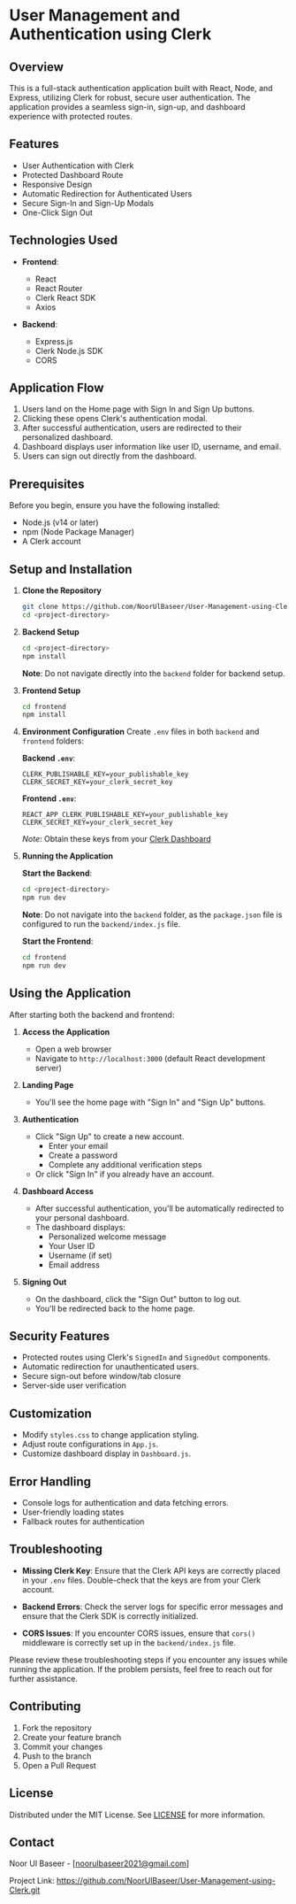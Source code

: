 # User Management and Authentication using Clerk 

## Overview

This is a full-stack authentication application built with React, Node, and Express, utilizing Clerk for robust, secure user authentication. The application provides a seamless sign-in, sign-up, and dashboard experience with protected routes.

## Features

- User Authentication with Clerk
- Protected Dashboard Route
- Responsive Design
- Automatic Redirection for Authenticated Users
- Secure Sign-In and Sign-Up Modals
- One-Click Sign Out

## Technologies Used

- **Frontend**: 
  - React
  - React Router
  - Clerk React SDK
  - Axios

- **Backend**:
  - Express.js
  - Clerk Node.js SDK
  - CORS

## Application Flow

1. Users land on the Home page with Sign In and Sign Up buttons.
2. Clicking these opens Clerk's authentication modal.
3. After successful authentication, users are redirected to their personalized dashboard.
4. Dashboard displays user information like user ID, username, and email.
5. Users can sign out directly from the dashboard.

## Prerequisites

Before you begin, ensure you have the following installed:
- Node.js (v14 or later)
- npm (Node Package Manager)
- A Clerk account

## Setup and Installation

1. **Clone the Repository**
   ```bash
   git clone https://github.com/NoorUlBaseer/User-Management-using-Clerk.git
   cd <project-directory>
   ```

2. **Backend Setup**
   ```bash
   cd <project-directory>
   npm install
   ```
   **Note**: Do not navigate directly into the `backend` folder for backend setup.

3. **Frontend Setup**
   ```bash
   cd frontend
   npm install
   ```

4. **Environment Configuration**
   Create `.env` files in both `backend` and `frontend` folders:

   **Backend `.env`**:
   ```
   CLERK_PUBLISHABLE_KEY=your_publishable_key
   CLERK_SECRET_KEY=your_clerk_secret_key
   ```

   **Frontend `.env`**:
   ```
   REACT_APP_CLERK_PUBLISHABLE_KEY=your_publishable_key
   CLERK_SECRET_KEY=your_clerk_secret_key
   ```

   *Note*: Obtain these keys from your [Clerk Dashboard](https://dashboard.clerk.dev/)

5. **Running the Application**

   **Start the Backend**:
   ```bash
   cd <project-directory>
   npm run dev
   ```
   **Note**: Do not navigate into the `backend` folder, as the `package.json` file is configured to run the `backend/index.js` file.

   **Start the Frontend**:
   ```bash
   cd frontend
   npm run dev
   ```

## Using the Application

After starting both the backend and frontend:

1. **Access the Application**
   - Open a web browser
   - Navigate to `http://localhost:3000` (default React development server)

2. **Landing Page**
   - You'll see the home page with "Sign In" and "Sign Up" buttons.

3. **Authentication**
   - Click "Sign Up" to create a new account.
     - Enter your email
     - Create a password
     - Complete any additional verification steps
   - Or click "Sign In" if you already have an account.

4. **Dashboard Access**
   - After successful authentication, you'll be automatically redirected to your personal dashboard.
   - The dashboard displays:
     - Personalized welcome message
     - Your User ID
     - Username (if set)
     - Email address

5. **Signing Out**
   - On the dashboard, click the "Sign Out" button to log out.
   - You'll be redirected back to the home page.

## Security Features

- Protected routes using Clerk's `SignedIn` and `SignedOut` components.
- Automatic redirection for unauthenticated users.
- Secure sign-out before window/tab closure
- Server-side user verification

## Customization

- Modify `styles.css` to change application styling.
- Adjust route configurations in `App.js`.
- Customize dashboard display in `Dashboard.js`.

## Error Handling

- Console logs for authentication and data fetching errors.
- User-friendly loading states
- Fallback routes for authentication

## Troubleshooting

- **Missing Clerk Key**: Ensure that the Clerk API keys are correctly placed in your `.env` files. Double-check that the keys are from your Clerk account.

- **Backend Errors**: Check the server logs for specific error messages and ensure that the Clerk SDK is correctly initialized.

- **CORS Issues**: If you encounter CORS issues, ensure that `cors()` middleware is correctly set up in the `backend/index.js` file.

Please review these troubleshooting steps if you encounter any issues while running the application. If the problem persists, feel free to reach out for further assistance.

## Contributing

1. Fork the repository
2. Create your feature branch
3. Commit your changes 
4. Push to the branch 
5. Open a Pull Request

## License

Distributed under the MIT License. See [LICENSE](LICENSE.txt) for more information.

## Contact

Noor Ul Baseer - [noorulbaseer2021@gmail.com]

Project Link: https://github.com/NoorUlBaseer/User-Management-using-Clerk.git

